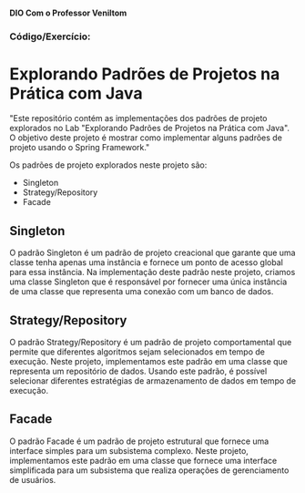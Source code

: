 #### DIO Com o Professor Veniltom
### Código/Exercício:
# Explorando Padrões de Projetos na Prática com Java

"Este repositório contém as implementações dos padrões de projeto explorados no Lab "Explorando Padrões de Projetos na Prática com Java". O objetivo deste projeto é mostrar como implementar alguns padrões de projeto usando o Spring Framework."

Os padrões de projeto explorados neste projeto são:

 - Singleton
 - Strategy/Repository
 - Facade

## Singleton

O padrão Singleton é um padrão de projeto creacional que garante que uma classe tenha apenas uma instância e fornece um ponto de acesso global para essa instância. Na implementação deste padrão neste projeto, criamos uma classe Singleton que é responsável por fornecer uma única instância de uma classe que representa uma conexão com um banco de dados.

## Strategy/Repository

O padrão Strategy/Repository é um padrão de projeto comportamental que permite que diferentes algoritmos sejam selecionados em tempo de execução. Neste projeto, implementamos este padrão em uma classe que representa um repositório de dados. Usando este padrão, é possível selecionar diferentes estratégias de armazenamento de dados em tempo de execução.

## Facade

O padrão Facade é um padrão de projeto estrutural que fornece uma interface simples para um subsistema complexo. Neste projeto, implementamos este padrão em uma classe que fornece uma interface simplificada para um subsistema que realiza operações de gerenciamento de usuários.


